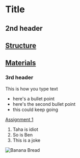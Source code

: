# Title

## 2nd header

## [Structure](courses/structure/)

## [Materials](courses/Materials/Cive265.md)

### 3rd header

This is how you type text

- here's a bullet point
- here's the second bullet point
- this could keep going

[Assignment 1](courses/structure/assignments/assignment1.html)

1. Taha is idiot
2. So is Ben
3. This is a joke

![Banana Bread](https://cdn.sallysbakingaddiction.com/wp-content/uploads/2018/10/moist-banana-bread.jpg)
